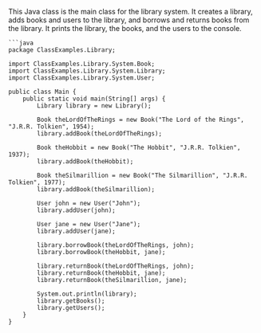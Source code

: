 This Java class is the main class for the library system. It creates a library, adds books and users to the library, and borrows and returns books from the library. It prints the library, the books, and the users to the console.
```
```java
package ClassExamples.Library;

import ClassExamples.Library.System.Book;
import ClassExamples.Library.System.Library;
import ClassExamples.Library.System.User;

public class Main {
    public static void main(String[] args) {
        Library library = new Library();

        Book theLordOfTheRings = new Book("The Lord of the Rings", "J.R.R. Tolkien", 1954);
        library.addBook(theLordOfTheRings);

        Book theHobbit = new Book("The Hobbit", "J.R.R. Tolkien", 1937);
        library.addBook(theHobbit);

        Book theSilmarillion = new Book("The Silmarillion", "J.R.R. Tolkien", 1977);
        library.addBook(theSilmarillion);

        User john = new User("John");
        library.addUser(john);

        User jane = new User("Jane");
        library.addUser(jane);

        library.borrowBook(theLordOfTheRings, john);
        library.borrowBook(theHobbit, jane);

        library.returnBook(theLordOfTheRings, john);
        library.returnBook(theHobbit, jane);
        library.returnBook(theSilmarillion, jane);

        System.out.println(library);
        library.getBooks();
        library.getUsers();
    }
}
```